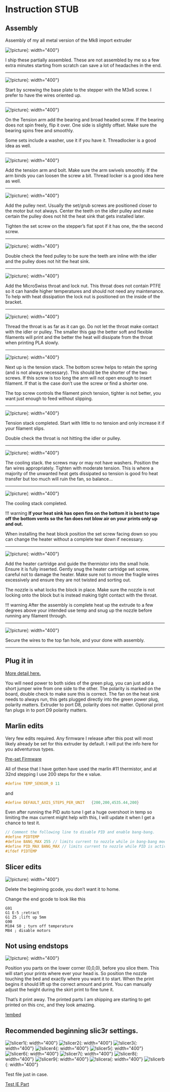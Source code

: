 # Instruction STUB

## Assembly

Assembly of my all metal version of the Mk8 import extruder

![!picture](https://www.v1engineering.com/wp-content/uploads/2015/08/IMG_20170917_123047.jpg){: width="400"}

I ship these partially assembled. These are not assembled by me so a few extra minutes starting from
scratch can save a lot of headaches in the end.

---

![!picture](https://www.v1engineering.com/wp-content/uploads/2015/08/IMG_20181229_1239562.jpg){: width="400"}

Start by screwing the base plate to the stepper with the M3x6 screw. I prefer to have the wires oriented up.

---

![!picture](https://www.v1engineering.com/wp-content/uploads/2015/08/IMG_20181229_1241262.jpg){: width="400"}

On the Tension arm add the bearing and broad headed screw. If the bearing does not spin freely, flip
it over. One side is slightly offset. Make sure the bearing spins free and smoothly.

Some sets include a washer, use it if you have it. Threadlocker is a good idea as well.

---

![!picture](https://www.v1engineering.com/wp-content/uploads/2015/08/IMG_20181229_1242252.jpg){: width="400"}

Add the tension arm and bolt. Make sure the arm swivels smoothly. If the arm binds you can loosen
the screw a bit. Thread locker is a good idea here as well.

---

![!picture](https://www.v1engineering.com/wp-content/uploads/2015/08/IMG_20181229_1243102.jpg){: width="400"}

Add the pulley next. Usually the set/grub screws are positioned closer to the motor but not always.
Center the teeth on the idler pulley and make certain the pulley does not hit the heat sink that
gets installed later.

Tighten the set screw on the stepper’s flat spot if it has one, the the second screw.

---

![!picture](https://www.v1engineering.com/wp-content/uploads/2015/08/IMG_20181229_1244192.jpg){: width="400"}

Double check the feed pulley to be sure the teeth are inline with the idler and the pulley does not
hit the heat sink.

---

![!picture](https://www.v1engineering.com/wp-content/uploads/2015/08/IMG_20181229_1245002.jpg){: width="400"}

Add the MicroSwiss throat and lock nut. This throat does not contain PTFE so it can handle higher
temperatures and should not need any maintenance. To help with heat dissipation the lock nut is
positioned on the inside of the bracket.

---

![!picture](https://www.v1engineering.com/wp-content/uploads/2015/08/IMG_20181229_1246002.jpg){: width="400"}

Thread the throat is as far as it can go. Do not let the throat make contact with the idler or
pulley. The smaller this gap the better soft and flexible filaments will print and the better the
heat will dissipate from the throat when printing PLA slowly.

---

![!picture](https://www.v1engineering.com/wp-content/uploads/2015/08/IMG_20181229_1247242.jpg){: width="400"}

Next up is the tension stack. The bottom screw helps to retain the spring (and is not always
necessary). This should be the shorter of the two screws. If this screw is too long the arm will not
open enough to insert filament. If that is the case don’t use the screw or find a shorter one.

The top screw controls the filament pinch tension, tighter is not better, you want just enough to
feed without slipping.

---

![!picture](https://www.v1engineering.com/wp-content/uploads/2015/08/IMG_20181229_1248282.jpg){: width="400"}

Tension stack completed. Start with little to no tension and only increase it if your filament
slips.

Double check the throat is not hitting the idler or pulley.

---

![!picture](https://www.v1engineering.com/wp-content/uploads/2015/08/IMG_20181229_1249192.jpg){: width="400"}

The cooling stack. the screws may or may not have washers. Position the fan wires appropriately.
Tighten with moderate tension. This is where a majority of the unwanted heat gets dissipated so
tension is good fro heat transfer but too much will ruin the fan, so balance…

---

![!picture](https://www.v1engineering.com/wp-content/uploads/2015/08/IMG_20181229_1250572.jpg){: width="400"}

The cooling stack completed. 

!!! warning 
    **If your heat sink has open fins on the bottom it is best to tape off
    the bottom vents so the fan does not blow air on your prints only up and out.**

When installing the heat block position the set screw facing down so you can change the heater
without a complete tear down if necessary.

---

![!picture](https://www.v1engineering.com/wp-content/uploads/2015/08/IMG_20181229_1251582.jpg){: width="400"}

Add the heater cartridge and guide the thermistor into the small hole. Ensure it is fully inserted.
Gently snug the heater cartridge set screw, careful not to damage the heater. Make sure not to move
the fragile wires excessively and ensure they are not twisted and sorting out.

The nozzle is what locks the block in place. Make sure the nozzle is not locking onto the block but
is instead making tight contact with the throat.

!!! warning
    After the assembly is complete heat up the extrude to a few degrees above your intended use temp
    and snug up the nozzle before running any filament through.

---

![!picture](https://www.v1engineering.com/wp-content/uploads/2015/08/IMG_20170917_124847.jpg){: width="400"}

Secure the wires to the top fan hole, and your done with assembly.

---

## Plug it in

[More detail here.](../electronics/ramps.md)

You will need power to both sides of the green plug, you can just add a short jumper wire from one
side to the other. The polarity is marked on the board, double check to make sure this is correct.
The fan on the heat sink needs to always run, this gets plugged directly into the green power plug,
polarity matters. Extruder to port D8, polarity does not matter. Optional print fan plugs in to port
D9 polarity matters.

## Marlin edits

Very few edits required. Any firmware I release after this post will most likely already be set for
this extruder by default. I will put the info here for you adventurous types.

[Pre-set Firmware](../electronics/marlin-firmware.md)

All of these that I have gotten have used the marlin #11 thermistor, and at 32nd stepping I use 200
steps for the e value.

```C
#define TEMP_SENSOR_0 11
```
and

```C
#define DEFAULT_AXIS_STEPS_PER_UNIT   {200,200,4535.44,200}
```

Even after running the PID auto tune I get a huge overshoot in temp so limiting the max current
might help with this, I will update it when I get a chance to test it.

```C
// Comment the following line to disable PID and enable bang-bang.
#define PIDTEMP
#define BANG_MAX 255 // limits current to nozzle while in bang-bang mode; 255=full current
#define PID_MAX BANG_MAX // limits current to nozzle while PID is active (see PID_FUNCTIONAL_RANGE below); 255=full current
#ifdef PIDTEMP
```

## Slicer edits

![!picture](https://www.v1engineering.com/wp-content/uploads/2015/08/cgcode.png){: width="400"}

Delete the beginning gcode, you don’t want it to home.

Change the end gcode to look like this

```
G91
G1 E-5 ;retract
G1 Z5 ;lift up 5mm
G90
M104 S0 ; turn off temperature
M84 ; disable motors
```

## Not using endstops

![!picture](https://www.v1engineering.com/wp-content/uploads/2015/08/position.png){: width="400"}

Position you parts on the lower corner (0,0,0), before you slice them. This will start your prints
where ever your head is. So position the nozzle touching the bed and exactly where you want it to
start. When the print begins it should lift up the correct amount and print. You can manually adjust
the height during the skirt print to fine tune it.

That’s it print away. The printed parts I am shipping are starting to get printed on this cnc, and they look amazing.

[!embed](https://www.youtube.com/watch?v=nVKHlX3NaTA)

## Recommended beginning slic3r settings.

![!slicer1](https://www.v1engineering.com/wp-content/uploads/2015/10/sl1.png){: width="400"}
![!slicer2](https://www.v1engineering.com/wp-content/uploads/2015/10/sl2.png){: width="400"}
![!slicer3](https://www.v1engineering.com/wp-content/uploads/2015/10/sl3.png){: width="400"}
![!slicer4](https://www.v1engineering.com/wp-content/uploads/2015/10/sl4.png){: width="400"}
![!slicer5](https://www.v1engineering.com/wp-content/uploads/2015/10/sl5.png){: width="400"}
![!slicer6](https://www.v1engineering.com/wp-content/uploads/2015/10/sl6.png){: width="400"}
![!slicer7](https://www.v1engineering.com/wp-content/uploads/2015/10/sl7.png){: width="400"}
![!slicer8](https://www.v1engineering.com/wp-content/uploads/2015/10/sl8.png){: width="400"}
![!slicer9](https://www.v1engineering.com/wp-content/uploads/2015/10/sl9.png){: width="400"}
![!slicera](https://www.v1engineering.com/wp-content/uploads/2015/10/sla.png){: width="400"}
![!slicerb](https://www.v1engineering.com/wp-content/uploads/2015/10/slb.png){: width="400"}

Test file just in case.

[Test IE Part](https://www.v1engineering.com/wp-content/uploads/2015/08/test-IE-part.zip)

